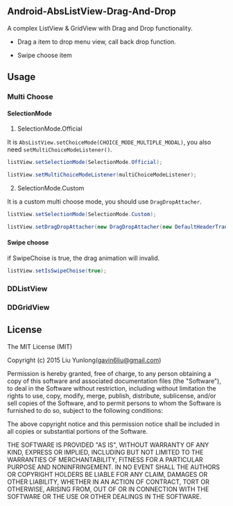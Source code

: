 ## Android-AbsListView-Drag-And-Drop

A complex ListView & GridView with Drag and Drop functionality.

* Drag a item to drop menu view, call back drop function.

* Swipe choose item

## Usage

### Multi Choose

#### SelectionMode

1. SelectionMode.Official

It is ``AbsListView.setChoiceMode(CHOICE_MODE_MULTIPLE_MODAL)``, you also need ``setMultiChoiceModeListener()``.

```java
listView.setSelectionMode(SelectionMode.Official);

listView.setMultiChoiceModeListener(multiChoiceModeListener);
```

2. SelectionMode.Custom

It is a custom multi choose mode, you should use ``DragDropAttacher``.

```java
listView.setSelectionMode(SelectionMode.Custom);

listView.setDragDropAttacher(new DragDropAttacher(new DefaultHeaderTransformer(this), new DefaultFooterTransformer(this)));
```

#### Swipe choose

if SwipeChoise is true, the drag animation will invalid.

```java
listView.setIsSwipeChoise(true);
```

### DDListView


### DDGridView


## License

The MIT License (MIT)

Copyright (c) 2015 Liu Yunlong(gavin6liu@gmail.com)

Permission is hereby granted, free of charge, to any person obtaining a copy of this software and associated documentation files (the "Software"), to deal in the Software without restriction, including without limitation the rights to use, copy, modify, merge, publish, distribute, sublicense, and/or sell copies of the Software, and to permit persons to whom the Software is furnished to do so, subject to the following conditions:

The above copyright notice and this permission notice shall be included in all copies or substantial portions of the Software.

THE SOFTWARE IS PROVIDED "AS IS", WITHOUT WARRANTY OF ANY KIND, EXPRESS OR IMPLIED, INCLUDING BUT NOT LIMITED TO THE WARRANTIES OF MERCHANTABILITY, FITNESS FOR A PARTICULAR PURPOSE AND NONINFRINGEMENT. IN NO EVENT SHALL THE AUTHORS OR COPYRIGHT HOLDERS BE LIABLE FOR ANY CLAIM, DAMAGES OR OTHER LIABILITY, WHETHER IN AN ACTION OF CONTRACT, TORT OR OTHERWISE, ARISING FROM, OUT OF OR IN CONNECTION WITH THE SOFTWARE OR THE USE OR OTHER DEALINGS IN THE SOFTWARE.
